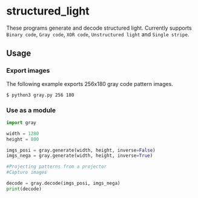 # structured_light
These programs generate and decode structured light. Currently supports `Binary code`, `Gray code`, `XOR code`, `Unstructured light` and `Single stripe`.

## Usage
### Export images
The following example exports 256x180 gray code pattern images.
```
$ python3 gray.py 256 180
```

### Use as a module
```python
import gray

width = 1280
height = 800

imgs_posi = gray.generate(width, height, inverse=False)
imgs_nega = gray.generate(width, height, inverse=True)

#Projecting patterns from a projector
#Capture images

decode = gray.decode(imgs_posi, imgs_nega)
print(decode)
```
